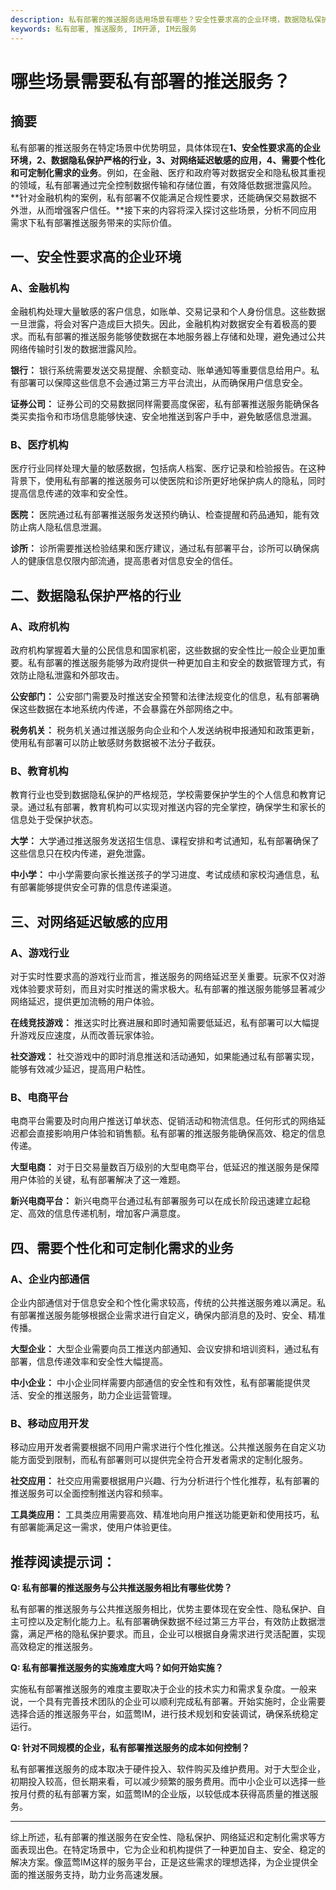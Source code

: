 ```yaml
---
description: 私有部署的推送服务适用场景有哪些？安全性要求高的企业环境，数据隐私保护严格的行业，对网络延迟敏感的应用，需要个性化和可定制化需求的业务。
keywords: 私有部署, 推送服务, IM开源, IM云服务
---
```

# 哪些场景需要私有部署的推送服务？


## 摘要

私有部署的推送服务在特定场景中优势明显，具体体现在**1、安全性要求高的企业环境，2、数据隐私保护严格的行业，3、对网络延迟敏感的应用，4、需要个性化和可定制化需求的业务**。例如，在金融、医疗和政府等对数据安全和隐私极其重视的领域，私有部署通过完全控制数据传输和存储位置，有效降低数据泄露风险。**针对金融机构的案例，私有部署不仅能满足合规性要求，还能确保交易数据不外泄，从而增强客户信任。**接下来的内容将深入探讨这些场景，分析不同应用需求下私有部署推送服务带来的实际价值。

## 一、安全性要求高的企业环境

### A、金融机构

金融机构处理大量敏感的客户信息，如账单、交易记录和个人身份信息。这些数据一旦泄露，将会对客户造成巨大损失。因此，金融机构对数据安全有着极高的要求。而私有部署的推送服务能够使数据在本地服务器上存储和处理，避免通过公共网络传输时引发的数据泄露风险。

**银行：** 银行系统需要发送交易提醒、余额变动、账单通知等重要信息给用户。私有部署可以保障这些信息不会通过第三方平台流出，从而确保用户信息安全。

**证券公司：** 证券公司的交易数据同样需要高度保密，私有部署推送服务能确保各类买卖指令和市场信息能够快速、安全地推送到客户手中，避免敏感信息泄漏。

### B、医疗机构

医疗行业同样处理大量的敏感数据，包括病人档案、医疗记录和检验报告。在这种背景下，使用私有部署的推送服务可以使医院和诊所更好地保护病人的隐私，同时提高信息传递的效率和安全性。

**医院：** 医院通过私有部署推送服务发送预约确认、检查提醒和药品通知，能有效防止病人隐私信息泄漏。

**诊所：** 诊所需要推送检验结果和医疗建议，通过私有部署平台，诊所可以确保病人的健康信息仅限内部流通，提高患者对信息安全的信任。

## 二、数据隐私保护严格的行业

### A、政府机构

政府机构掌握着大量的公民信息和国家机密，这些数据的安全性比一般企业更加重要。私有部署的推送服务能够为政府提供一种更加自主和安全的数据管理方式，有效防止隐私泄露和外部攻击。

**公安部门：** 公安部门需要及时推送安全预警和法律法规变化的信息，私有部署确保这些数据在本地系统内传递，不会暴露在外部网络之中。

**税务机关：** 税务机关通过推送服务向企业和个人发送纳税申报通知和政策更新，使用私有部署可以防止敏感财务数据被不法分子截获。

### B、教育机构

教育行业也受到数据隐私保护的严格规范，学校需要保护学生的个人信息和教育记录。通过私有部署，教育机构可以实现对推送内容的完全掌控，确保学生和家长的信息处于受保护状态。

**大学：** 大学通过推送服务发送招生信息、课程安排和考试通知，私有部署确保了这些信息只在校内传递，避免泄露。

**中小学：** 中小学需要向家长推送孩子的学习进度、考试成绩和家校沟通信息，私有部署能够提供安全可靠的信息传递渠道。

## 三、对网络延迟敏感的应用

### A、游戏行业

对于实时性要求高的游戏行业而言，推送服务的网络延迟至关重要。玩家不仅对游戏体验要求苛刻，而且对实时推送的需求极大。私有部署的推送服务能够显著减少网络延迟，提供更加流畅的用户体验。

**在线竞技游戏：** 推送实时比赛进展和即时通知需要低延迟，私有部署可以大幅提升游戏反应速度，从而改善玩家体验。

**社交游戏：** 社交游戏中的即时消息推送和活动通知，如果能通过私有部署实现，能够有效减少延迟，提高用户粘性。

### B、电商平台

电商平台需要及时向用户推送订单状态、促销活动和物流信息。任何形式的网络延迟都会直接影响用户体验和销售额。私有部署的推送服务能确保高效、稳定的信息传递。

**大型电商：** 对于日交易量数百万级别的大型电商平台，低延迟的推送服务是保障用户体验的关键，私有部署解决了这一难题。

**新兴电商平台：** 新兴电商平台通过私有部署服务可以在成长阶段迅速建立起稳定、高效的信息传递机制，增加客户满意度。

## 四、需要个性化和可定制化需求的业务

### A、企业内部通信

企业内部通信对于信息安全和个性化需求较高，传统的公共推送服务难以满足。私有部署推送服务能够根据企业需求进行自定义，确保内部消息的及时、安全、精准传播。

**大型企业：** 大型企业需要向员工推送内部通知、会议安排和培训资料，通过私有部署，信息传递效率和安全性大幅提高。

**中小企业：** 中小企业同样需要内部通信的安全性和有效性，私有部署能提供灵活、安全的推送服务，助力企业运营管理。

### B、移动应用开发

移动应用开发者需要根据不同用户需求进行个性化推送。公共推送服务在自定义功能方面受到限制，而私有部署则可以提供完全符合开发者需求的定制化服务。

**社交应用：** 社交应用需要根据用户兴趣、行为分析进行个性化推荐，私有部署的推送服务可以全面控制推送内容和频率。

**工具类应用：** 工具类应用需要高效、精准地向用户推送功能更新和使用技巧，私有部署能满足这一需求，使用户体验更佳。

## 推荐阅读提示词：

**Q: 私有部署的推送服务与公共推送服务相比有哪些优势？**

私有部署的推送服务与公共推送服务相比，优势主要体现在安全性、隐私保护、自主可控以及定制化能力上。私有部署确保数据不经过第三方平台，有效防止数据泄露，满足严格的隐私保护要求。而且，企业可以根据自身需求进行灵活配置，实现高效稳定的推送服务。

**Q: 私有部署推送服务的实施难度大吗？如何开始实施？**

实施私有部署推送服务的难度主要取决于企业的技术实力和需求复杂度。一般来说，一个具有完善技术团队的企业可以顺利完成私有部署。开始实施时，企业需要选择合适的推送服务平台，如蓝莺IM，进行技术规划和安装调试，确保系统稳定运行。

**Q: 针对不同规模的企业，私有部署推送服务的成本如何控制？**

私有部署推送服务的成本取决于硬件投入、软件购买及维护费用。对于大型企业，初期投入较高，但长期来看，可以减少频繁的服务费用。而中小企业可以选择一些按月付费的私有部署方案，如蓝莺IM的企业版，以较低成本获得高质量的推送服务。

---

综上所述，私有部署的推送服务在安全性、隐私保护、网络延迟和定制化需求等方面表现出色。在特定场景中，它为企业和机构提供了一种更加自主、安全、稳定的解决方案。像蓝莺IM这样的服务平台，正是这些需求的理想选择，为企业提供全面的推送服务支持，助力业务高速发展。